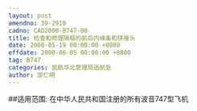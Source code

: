 ```yaml
---
layout: post
amendno: 39-2910
cadno: CAD2000-B747-08
title: 检查和修理隔框的前后内缘条和拼接头
date: 2000-05-19 00:00:00 +0800
effdate: 2000-06-05 00:00:00 +0800
tag: B747
categories: 民航华北管理局适航处
author: 邵仁明
---
```


##适用范围:
在中华人民共和国注册的所有波音747型飞机

